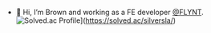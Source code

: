 - 👋 Hi, I’m Brown and working as a FE developer [@FLYNT](https://flynt.finance/).
![Solved.ac Profile](http://mazassumnida.wtf/api/v2/generate_badge?boj=silversla)](https://solved.ac/silversla/)
